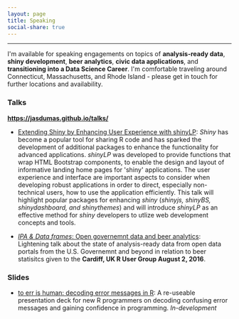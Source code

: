 ```yaml
---
layout: page
title: Speaking
social-share: true
---
```


---------------

I'm available for speaking engagements on topics of **analysis-ready data**, **shiny development**, **beer analytics**, **civic data applications**, and **transitioning into a Data Science Career**. I'm comfortable traveling around Connecticut, Massachusetts, and Rhode Island - please get in touch for further locations and availability. 

### Talks

**https://jasdumas.github.io/talks/**

* [Extending Shiny by Enhancing User Experience with shinyLP](): *Shiny* has become a popular tool for sharing R code and has sparked the development of additional packages to enhance the functionality for advanced applications. *shinyLP* was developed to provide functions that wrap HTML Bootstrap components, to enable the design and layout of informative landing home pages for 'shiny' applications. The user experience and interface are important aspects to consider when developing robust applications in order to direct, especially non-technical users, how to use the application efficiently. This talk will highlight popular packages for enhancing *shiny* (*shinyjs, shinyBS, shinydashboard, and shinythemes*) and will introduce *shinyLP* as an effective method for *shiny* developers to utlize web development concepts and tools.

* [*IPA & Data frames*: Open governemnt data and beer analytics](http://rpubs.com/jasdumas/caRdiff-uk-open-gov-beer): Lightening talk about the state of analysis-ready data from open data portals from the U.S. Governemnt and beyond in relation to beer statisitcs given to the **Cardiff, UK R User Group  August 2, 2016**.

### Slides

* [to err is human: decoding error messages in R](http://rpubs.com/jasdumas/to-err): A re-useable presentation deck for new R programmers on decoding confusing error messages and gaining confidence in programming. *In-development*

